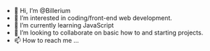 - 👋 Hi, I’m @Billerium
- 👀 I’m interested in coding/front-end web development.
- 🌱 I’m currently learning JavaScript
- 💞️ I’m looking to collaborate on basic how to and starting projects.
- 📫 How to reach me ...

<!---
Billerium/Billerium is a ✨ special ✨ repository because its `README.md` (this file) appears on your GitHub profile.
You can click the Preview link to take a look at your changes.
--->
